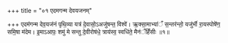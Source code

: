 +++
title = "०१ एदमगन्म देवयजनम्"

+++
एदम॑गन्म देव॒यज॑नं पृथि॒व्या यत्र॑ दे॒वासो॒ऽअजु॑षन्त॒ विश्वे॑। ऋ॒क्सा॒माभ्या॑ँ स॒न्तर॑न्तो॒ यजु॑र्भी रा॒यस्पोषे॑ण॒ समि॒षा म॑देम। इ॒माऽआपः॒ शमु॑ मे सन्तु दे॒वीरोष॑धे॒ त्राय॑स्व॒ स्वधि॑ते॒ मैन॑ँहिँसीः ॥१॥